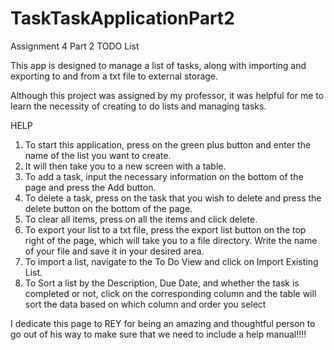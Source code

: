 # TaskTaskApplicationPart2
Assignment 4 Part 2
TODO List

This app is designed to manage a list of tasks, along with importing and exporting to and from a txt file to external storage. 

Although this project was assigned by my professor, it was helpful for me to learn the necessity of creating to do lists and managing tasks.


HELP

1. To start this application, press on the green plus button and enter the name of the list you want to create.
2. It will then take you to a new screen with a table.
3. To add a task, input the necessary information on the bottom of the page and press the Add button.
4. To delete a task, press on the task that you wish to delete and press the delete button on the bottom of the page.
5. To clear all items, press on all the items and click delete.
6. To export your list to a txt file, press the export list button on the top right of the page, which will take you to a file directory. Write the name of your file and save
it in your desired area.
7. To import a list, navigate to the To Do View and click on Import Existing List. 
8. To Sort a list by the Description, Due Date, and whether the task is completed or not,
  click on the corresponding column and the table will sort the data based on which column and order you select








I dedicate this page to REY for being an amazing and thoughtful person to go out of his way to make sure that we need to include a help manual!!!!
